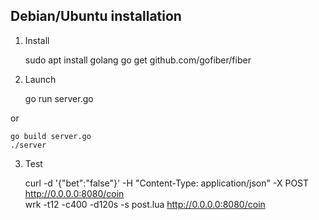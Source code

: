 ## Debian/Ubuntu installation

 1. Install 

    sudo apt install golang
    go get github.com/gofiber/fiber


 2. Launch

	go run server.go

or 

	go build server.go
	./server


 3. Test

    curl -d '{"bet":"false"}' -H "Content-Type: application/json" -X POST http://0.0.0.0:8080/coin    
    wrk -t12 -c400 -d120s -s post.lua http://0.0.0.0:8080/coin
